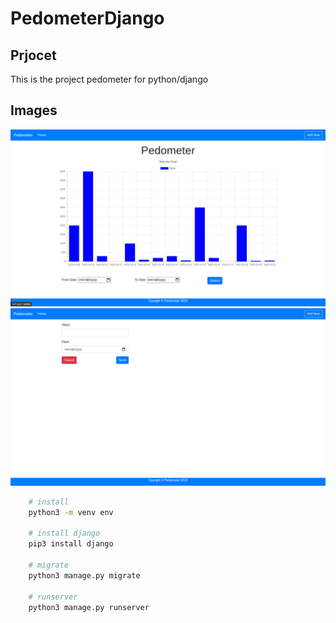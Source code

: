 # PedometerDjango

## Prjocet
This is the project pedometer for python/django 

## Images
<img src="/photo/home.png" alt="Home">
<img src="/photo/create.png" alt="Create">

```bash
	# install
	python3 -m venv env

	# install django
	pip3 install django

	# migrate
	python3 manage.py migrate

	# runserver
	python3 manage.py runserver
```

